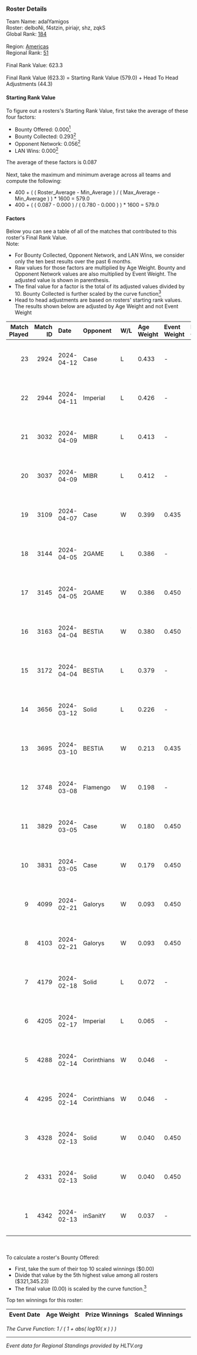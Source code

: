 ### Roster Details<br />
Team Name: adalYamigos<br />
Roster: delboNi, f4stzin, piriajr, shz, zqkS<br />
Global Rank: [184](../standings_global.md)<br />
<br />
Region: [Americas]( ../standings_americas.md)<br />
Regional Rank: [51]( ../standings_americas.md)<br />
<br />
Final Rank Value:  623.3<br />
<br />
Final Rank Value (623.3) = Starting Rank Value (579.0) + Head To Head Adjustments (44.3)<br />

#### Starting Rank Value<br />
To figure out a rosters's Starting Rank Value, first take the average of these four factors:<br />
- Bounty Offered: 0.000[<sup>1</sup>](#table2)
- Bounty Collected: 0.293[<sup>2</sup>](#table1)
- Opponent Network: 0.056[<sup>2</sup>](#table1)
- LAN Wins: 0.000[<sup>2</sup>](#table1)

The average of these factors is 0.087<br />
<br />
Next, take the maximum and minimum average across all teams and compute the following:<br />
- 400 + ( ( Roster_Average - Min_Average ) / ( Max_Average - Min_Average ) ) * 1600 = 579.0
- 400 + ( ( 0.087 - 0.000 ) / ( 0.780 - 0.000 ) ) * 1600 = 579.0


#### Factors<br />
Below you can see a table of all of the matches that contributed to this roster's Final Rank Value.<br />
Note:<br />

- For Bounty Collected, Opponent Network, and LAN Wins, we consider only the ten best results over the past 6 months.
- Raw values for those factors are multiplied by Age Weight. Bounty and Opponent Network values are also multiplied by Event Weight. The adjusted value is shown in parenthesis.
- The final value for a factor is the total of its adjusted values divided by 10. Bounty Collected is further scaled by the curve function[<sup>3</sup>](#curveFunction)
- Head to head adjustments are based on rosters' starting rank values. The results shown below are adjusted by Age Weight and not Event Weight
<span id="table1"></span><br />


| Match Played | Match ID | Date       | Opponent    | W/L | Age Weight | Event Weight | Bounty Collected | Opponent Network | LAN Wins  | H2H Adj. | Roster                               |
| -: | -: | :- | :- | :- | :- | :- | :- | :- | :- | -: | :- |
|           23 |     2924 | 2024-04-12 | Case        | L   | 0.433      | -            | -                | -                | -         |    -2.31 | delboNi, f4stzin, piriajr, shz, zqkS |
|           22 |     2944 | 2024-04-11 | Imperial    | L   | 0.426      | -            | -                | -                | -         |    -0.35 | delboNi, f4stzin, piriajr, shz, zqkS |
|           21 |     3032 | 2024-04-09 | MIBR        | L   | 0.413      | -            | -                | -                | -         |    -0.16 | delboNi, f4stzin, piriajr, shz, zqkS |
|           20 |     3037 | 2024-04-09 | MIBR        | L   | 0.412      | -            | -                | -                | -         |    -0.16 | delboNi, f4stzin, piriajr, shz, zqkS |
|           19 |     3109 | 2024-04-07 | Case        | W   | 0.399      | 0.435        | 0.029 (0.005)    | 0.795 (0.138)    | 0 (0.000) |    10.60 | delboNi, f4stzin, piriajr, shz, zqkS |
|           18 |     3144 | 2024-04-05 | 2GAME       | L   | 0.386      | -            | -                | -                | -         |    -5.26 | delboNi, f4stzin, piriajr, shz, zqkS |
|           17 |     3145 | 2024-04-05 | 2GAME       | W   | 0.386      | 0.450        | 0.002 (0.000)    | 0.050 (0.009)    | 0 (0.000) |     7.04 | delboNi, f4stzin, piriajr, shz, zqkS |
|           16 |     3163 | 2024-04-04 | BESTIA      | W   | 0.380      | 0.450        | 0.096 (0.016)    | 0.792 (0.135)    | 0 (0.000) |    10.75 | delboNi, f4stzin, piriajr, shz, zqkS |
|           15 |     3172 | 2024-04-04 | BESTIA      | L   | 0.379      | -            | -                | -                | -         |    -1.20 | delboNi, f4stzin, piriajr, shz, zqkS |
|           14 |     3656 | 2024-03-12 | Solid       | L   | 0.226      | -            | -                | -                | -         |    -1.21 | delboNi, f4stzin, piriajr, shz, zqkS |
|           13 |     3695 | 2024-03-10 | BESTIA      | W   | 0.213      | 0.435        | 0.096 (0.009)    | 0.792 (0.073)    | 0 (0.000) |     6.12 | delboNi, f4stzin, piriajr, shz, zqkS |
|           12 |     3748 | 2024-03-08 | Flamengo    | W   | 0.198      | -            | -                | -                | 0 (0.000) |     2.26 | delboNi, f4stzin, piriajr, shz, zqkS |
|           11 |     3829 | 2024-03-05 | Case        | W   | 0.180      | 0.450        | 0.029 (0.002)    | 0.795 (0.064)    | 0 (0.000) |     4.92 | delboNi, f4stzin, piriajr, shz, zqkS |
|           10 |     3831 | 2024-03-05 | Case        | W   | 0.179      | 0.450        | 0.029 (0.002)    | 0.795 (0.064)    | 0 (0.000) |     4.94 | delboNi, f4stzin, piriajr, shz, zqkS |
|            9 |     4099 | 2024-02-21 | Galorys     | W   | 0.093      | 0.450        | 0.030 (0.001)    | 0.543 (0.023)    | 0 (0.000) |     2.50 | delboNi, f4stzin, piriajr, shz, zqkS |
|            8 |     4103 | 2024-02-21 | Galorys     | W   | 0.093      | 0.450        | 0.030 (0.001)    | 0.543 (0.023)    | 0 (0.000) |     2.51 | delboNi, f4stzin, piriajr, shz, zqkS |
|            7 |     4179 | 2024-02-18 | Solid       | L   | 0.072      | -            | -                | -                | -         |    -0.33 | delboNi, f4stzin, piriajr, shz, zqkS |
|            6 |     4205 | 2024-02-17 | Imperial    | L   | 0.065      | -            | -                | -                | -         |    -0.04 | delboNi, f4stzin, piriajr, shz, zqkS |
|            5 |     4288 | 2024-02-14 | Corinthians | W   | 0.046      | -            | -                | -                | 0 (0.000) |     0.58 | delboNi, f4stzin, piriajr, shz, zqkS |
|            4 |     4295 | 2024-02-14 | Corinthians | W   | 0.046      | -            | -                | -                | -         |     0.58 | delboNi, f4stzin, piriajr, shz, zqkS |
|            3 |     4328 | 2024-02-13 | Solid       | W   | 0.040      | 0.450        | 0.025 (0.000)    | 0.825 (0.015)    | -         |     1.08 | delboNi, f4stzin, piriajr, shz, zqkS |
|            2 |     4331 | 2024-02-13 | Solid       | W   | 0.040      | 0.450        | 0.025 (0.000)    | 0.825 (0.015)    | -         |     1.07 | delboNi, f4stzin, piriajr, shz, zqkS |
|            1 |     4342 | 2024-02-13 | inSanitY    | W   | 0.037      | -            | -                | -                | -         |     0.31 | delboNi, f4stzin, piriajr, shz, zqkS |

<br />
<span id="table2"></span><br />
To calculate a roster's Bounty Offered:<br />

- First, take the sum of their top 10 scaled winnings ($0.00)
- Divide that value by the 5th highest value among all rosters ($321,345.23)
- The final value (0.00) is scaled by the curve function.[<sup>3</sup>](#curveFunction)

Top ten winnings for this roster:<br />

| Event Date | Age Weight | Prize Winnings | Scaled Winnings |
| :- | -: | :- | :- |


<span id="curveFunction"></span>_The Curve Function: 1 / ( 1 + abs( log10( x ) ) )_<br />

---
_Event data for Regional Standings provided by HLTV.org_<br />
